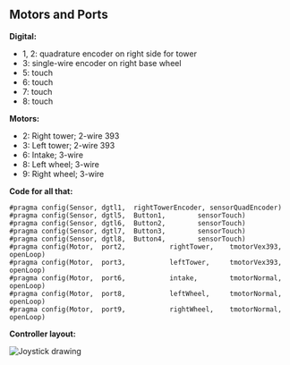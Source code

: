## Motors and Ports

**Digital:**

* 1, 2: quadrature encoder on right side for tower
* 3: single-wire encoder on right base wheel
* 5: touch
* 6: touch
* 7: touch
* 8: touch
	
**Motors:**

* 2: Right tower; 2-wire 393
* 3: Left tower; 2-wire 393
* 6: Intake; 3-wire
* 8: Left wheel; 3-wire
* 9: Right wheel; 3-wire

**Code for all that:**

```
#pragma config(Sensor, dgtl1,  rightTowerEncoder, sensorQuadEncoder)
#pragma config(Sensor, dgtl5,  Button1,        sensorTouch)
#pragma config(Sensor, dgtl6,  Button2,        sensorTouch)
#pragma config(Sensor, dgtl7,  Button3,        sensorTouch)
#pragma config(Sensor, dgtl8,  Button4,        sensorTouch)
#pragma config(Motor,  port2,           rightTower,    tmotorVex393, openLoop)
#pragma config(Motor,  port3,           leftTower,     tmotorVex393, openLoop)
#pragma config(Motor,  port6,           intake,        tmotorNormal, openLoop)
#pragma config(Motor,  port8,           leftWheel,     tmotorNormal, openLoop)
#pragma config(Motor,  port9,           rightWheel,    tmotorNormal, openLoop)
```

**Controller layout:**

![Joystick drawing](http://i.imgur.com/i3MZM.jpg?1)